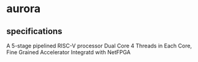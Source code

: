 # aurora

## specifications
A 5-stage pipelined RISC-V processor
Dual Core
4 Threads in Each Core, Fine Grained
Accelerator
Integratd with NetFPGA